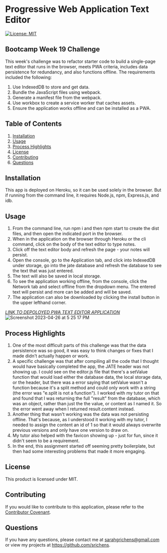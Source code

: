 # Progressive Web Application Text Editor

[![License: MIT](https://img.shields.io/badge/License-MIT-purple.svg)](https://opensource.org/licenses/MIT)

## Bootcamp Week 19 Challenge
This week's challenge was to refactor starter code to build a single-page text editor that runs in the browser, meets PWA criteria, includes data persistence for redundancy, and also functions offline. The requirements included the following:

1. Use IndexedDB to store and get data.
2. Bundle the JavaScript files using webpack.
3. Generate a manifest file from the webpack.
4. Use workbox to create a service worker that caches assets.
5. Ensure the application works offline and can be installed as a PWA.


## Table of Contents
1. [Installation](#installation)
2. [Usage](#usage)
3. [Process Highlights](#process-highlights)
4. [License](#license)
5. [Contributing](#contributing)
6. [Questions](#questions)

## Installation
This app is deployed on Heroku, so it can be used solely in the browser. But if running from the command line, it requires Node.js, npm, Express.js, and idb.

## Usage
1. From the command line, run npm i and then npm start to create the dist files, and then open the indicated port in the browser.
2. When in the application on the browser through Heroku or the cli command, click on the body of the text editor to type notes.
3. Click off the text editor body and refresh the page - your notes will persist.
4. Open the console, go to the Application tab, and click into IndexedDB under storage, go into the jate database and refresh the database to see the text that was just entered.
5. The text will also be saved in local storage.
6. To see the application working offline, from the console, click the Network tab and select offline from the dropdown menu. The entered text will persist and more can be added and will be saved.
7. The application can also be downloaded by clicking the install button in the upper lefthand corner.


[*LINK TO DEPOLOYED PWA TEXT EDITOR APPLICATION*](https://pwa-text-editor74.herokuapp.com/)
![Screenshot 2023-04-26 at 5 25 17 PM](https://user-images.githubusercontent.com/117301473/234716097-868fdfee-5181-474f-a906-3968a4ac44e4.png)

## Process Highlights

1. One of the most difficult parts of this challenge was that the data persistence was so good, it was easy to think changes or fixes that I made didn't actually happen or work. 
2. A specific challenge was that after compiling all the code that I thought would have basically completed the app, the JATE header was not showing up. I could see on the editor.js file that there's a setValue function that would load either the database data, the local storage data, or the header, but there was a error saying that setValue wasn't a function because it's a split method and could only work with a string (the error was "e.split is not a function"). I worked with my tutor on that and found that I was returning the full "result" from the database, which was an object, rather than just the the value, or content as I named it. So the error went away when I returned result.content instead. 
3. Another thing that wasn't working was the data was not persisting offline. That's because, as I understood it working with my tutor, I needed to assign the content an id of 1 so that it would always overwrite previous versions and only have one version to draw on. 
4. My tutor also helped with the favicon showing up - just for fun, since it didn't seem to be a requirement.
5. In the end, this assignment started off seeming pretty boilerplate, but then had some interesting problems that made it more engaging.

## License
This product is licensed under MIT.

## Contributing
If you would like to contribute to this application, please refer to the [Contributor Covenant](https://www.contributor-covenant.org/).

## Questions
If you have any questions, please contact me at sarahgrichens@gmail.com or view my projects at https://github.com/srichens.